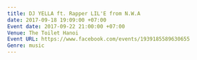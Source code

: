 ```yaml
---
title: DJ YELLA ft. Rapper LIL'E from N.W.A
date: 2017-09-18 19:09:00 +07:00
Event date: 2017-09-22 21:00:00 +07:00
Venue: The Toilet Hanoi
Event URL: https://www.facebook.com/events/1939185589630655
Genre: music
---
```


